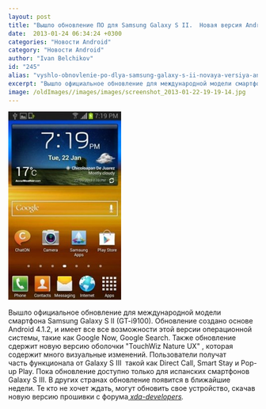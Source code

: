 ```yaml
---
layout: post
title: "Вышло обновление ПО для Samsung Galaxy S II.  Новая версия Android 4.1.2 и новая оболочка Nature UX"
date:  2013-01-24 06:34:24 +0300
categories: "Новости Android"
category: "Новости Android"
author: "Ivan Belchikov"
id: "245"
alias: "vyshlo-obnovlenie-po-dlya-samsung-galaxy-s-ii-novaya-versiya-android-4-1-2-i-novaya-obolochka-nature-ux"
excerpt: "Вышло официальное обновление для международной модели смартфона Samsung Galaxy S II (GT-i9100). Обновление создано основе Android 4.1.2, и имеет все все возможности этой версии операционной системы, такие как Google Now, Google Search. Также обновление сдержит новую версию оболочки TouchWiz Nature UX , которая содержит много визуальные изменений. Пользователи получат часть функционала от Galaxy S III  такой как Direct Call, Smart Stay и Pop-up Play."
image: /oldImages//images/images/screenshot_2013-01-22-19-19-14.jpg
---
```

<img  src="/oldImages/images/images/screenshot_2013-01-22-19-19-14.jpg" alt="Android Central" title="Android Central" >

Вышло официальное обновление для международной модели смартфона Samsung Galaxy S II (GT-i9100). Обновление создано основе Android 4.1.2, и имеет все все возможности этой версии операционной системы, такие как Google Now, Google Search. Также обновление сдержит новую версию оболочки "TouchWiz Nature UX" , которая содержит много визуальные изменений. Пользователи получат часть функционала от Galaxy S III  такой как Direct Call, Smart Stay и Pop-up Play.
Пока обновление доступно только для испанских смартфонов Galaxy S III. В других странах обновление появится в ближайшие недели. Те кто не хочет ждать, могут обновить свое устройство, скачав новую версию прошивки с форума<a href="#" title="Andoid 4.1.2 для Samsung Galaxy S2" rel="nofollow"> </a><em><a href="#" title="Andoid 4.1.2 для Samsung Galaxy S2" rel="nofollow">xda-developers</a>.</em>
